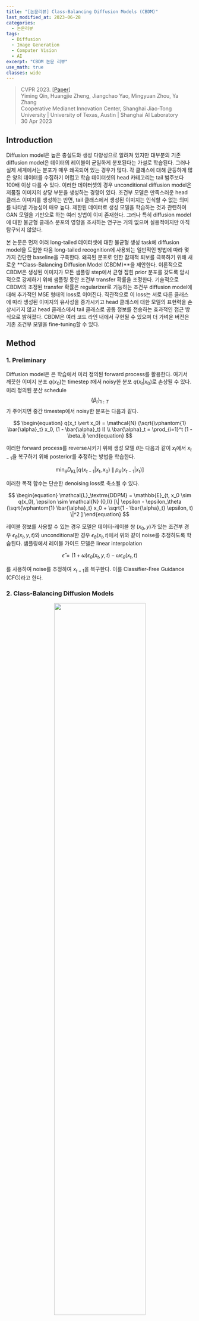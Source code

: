 ```yaml
---
title: "[논문리뷰] Class-Balancing Diffusion Models (CBDM)"
last_modified_at: 2023-06-28
categories:
  - 논문리뷰
tags:
  - Diffusion
  - Image Generation
  - Computer Vision
  - AI
excerpt: "CBDM 논문 리뷰"
use_math: true
classes: wide
---
```


> CVPR 2023. [[Paper](https://arxiv.org/abs/2305.00562)]  
> Yiming Qin, Huangjie Zheng, Jiangchao Yao, Mingyuan Zhou, Ya Zhang  
> Cooperative Medianet Innovation Center, Shanghai Jiao-Tong University | University of Texas, Austin | Shanghai AI Laboratory  
> 30 Apr 2023  

## Introduction
Diffusion model은 높은 충실도와 생성 다양성으로 알려져 있지만 대부분의 기존 diffusion model은 데이터의 레이블이 균일하게 분포된다는 가설로 학습된다. 그러나 실제 세계에서는 분포가 매우 왜곡되어 있는 경우가 많다. 각 클래스에 대해 균등하게 많은 양의 데이터를 수집하기 어렵고 학습 데이터셋의 head 카테고리는 tail 범주보다 100배 이상 다를 수 있다. 이러한 데이터셋의 경우 unconditional diffusion model은 저품질 이미지의 상당 부분을 생성하는 경향이 있다. 조건부 모델은 만족스러운 head 클래스 이미지를 생성하는 반면, tail 클래스에서 생성된 이미지는 인식할 수 없는 의미를 나타낼 가능성이 매우 높다. 제한된 데이터로 생성 모델을 학습하는 것과 관련하여 GAN 모델을 기반으로 하는 여러 방법이 이미 존재한다. 그러나 특히 diffusion model에 대한 불균형 클래스 분포의 영향을 조사하는 연구는 거의 없으며 실용적이지만 아직 탐구되지 않았다. 

본 논문은 먼저 여러 long-tailed 데이터셋에 대한 불균형 생성 task에 diffusion model을 도입한 다음 long-tailed recognition에 사용되는 일반적인 방법에 따라 몇 가지 간단한 baseline을 구축한다. 왜곡된 분포로 인한 잠재적 퇴보를 극복하기 위해 새로운 **Class-Balancing Diffusion Model (CBDM)**을 제안한다. 이론적으로 CBDM은 생성된 이미지가 모든 샘플링 step에서 균형 잡힌 prior 분포를 갖도록 암시적으로 강제하기 위해 샘플링 동안 조건부 transfer 확률을 조정한다. 기술적으로 CBDM의 조정된 transfer 확률은 regularizer로 기능하는 조건부 diffusion model에 대해 추가적인 MSE 형태의 loss로 이어진다. 직관적으로 이 loss는 서로 다른 클래스에 따라 생성된 이미지의 유사성을 증가시키고 head 클래스에 대한 모델의 표현력을 손상시키지 않고 head 클래스에서 tail 클래스로 공통 정보를 전송하는 효과적인 접근 방식으로 밝혀졌다. CBDM은 여러 코드 라인 내에서 구현될 수 있으며 더 가벼운 버전은 기존 조건부 모델을 fine-tuning할 수 있다. 

## Method
### 1. Preliminary
Diffusion model은 은 학습에서 미리 정의된 forward process를 활용한다. 여기서 깨끗한 이미지 분포 $q(x_0)$는 timestep $t$에서 noisy한 분포 $q(x_t \vert x_0)$로 손상될 수 있다. 미리 정의된 분산 schedule $$\{\beta_t\}_{1:T}$$가 주어지면 중간 timestep에서 noisy한 분포는 다음과 같다.

$$
\begin{equation}
q(x_t \vert x_0) = \mathcal{N} (\sqrt{\vphantom{1} \bar{\alpha}_t} x_0, (1 - \bar{\alpha}_t) I) \\
\bar{\alpha}_t = \prod_{i=1}^t (1 - \beta_i)
\end{equation}
$$

이러한 forward process를 reverse시키기 위해 생성 모델 $\theta$는 다음과 같이 $x_t$에서 $x_{t-1}$을 복구하기 위해 posterior를 추정하는 방법을 학습한다.

$$
\begin{equation}
\min_\theta D_\textrm{KL} [q(x_{t-1} \vert x_t, x_0) \;\|\; p_\theta (x_{t-1} \vert x_t)]
\end{equation}
$$

이러한 목적 함수는 단순한 denoising loss로 축소될 수 있다.

$$
\begin{equation}
\mathcal{L}_\textrm{DDPM} = \mathbb{E}_{t, x_0 \sim q(x_0), \epsilon \sim \mathcal{N} (0,I)} [\| \epsilon - \epsilon_\theta (\sqrt{\vphantom{1} \bar{\alpha}_t} x_0 + \sqrt{1 - \bar{\alpha}_t} \epsilon, t) \|^2 ]
\end{equation}
$$

레이블 정보를 사용할 수 있는 경우 모델은 데이터-레이블 쌍 $(x_0, y)$가 있는 조건부 경우 $\epsilon_\theta (x_t, y, t)$와 unconditional한 경우 $\epsilon_\theta (x_t, t)$에서 위와 같이 noise를 추정하도록 학습된다. 샘플링에서 레이블 가이드 모델은 linear interpolation

$$
\begin{equation}
\hat{\epsilon} = (1 + \omega) \epsilon_\theta (x_t, y, t) - \omega \epsilon_\theta (x_t, t)
\end{equation}
$$

를 사용하여 noise를 추정하여 $x_{t−1}$을 복구한다. 이를 Classifier-Free Guidance (CFG)라고 한다. 

### 2. Class-Balancing Diffusion Models
<center><img src='{{"/assets/img/cbdm/cbdm-fig2.PNG" | relative_url}}' width="70%"></center>
<br>
현재 diffusion model은 데이터 분포가 클래스에서 균일하다고 가정하므로 학습 단계에서 샘플을 동등하게 취급한다. 그러나 이러한 학습 전략은 생성 품질의 저하로 이어진다. 

$q(x, y)$가 생성 모델에 의해 예측된 결합 분포 $p_\theta (x, y)$와 일치시켜야 하는 데이터 분포라고 가정하자. 밀도 비율 

$$
\begin{equation}
r = \frac{q(x, y)}{p_\theta (x, y)} = \frac{q(x \vert y)}{p_\theta (x \vert y)} \cdot \frac{q(y)}{p_\theta (y)}
\end{equation}
$$

로부터 $q(x, y)$와 $p_\theta (x, y)$의 차이를 분석한다. 실제 레이블 분포 $q(y)$가 일반적으로 균일하다고 가정되는 prior $p_\theta (y)$와 동일할 때 밀도 비율 $r$은 조건부 모델 $p_\theta (x \vert y)$를 학습하기 위해 조건부 항으로 감소된다. 그러나 이러한 가설이 위반되면 head 클래스의 경우 $q(y) / p_\theta (y)$가 더 큰 가중치를 가져 모델이 편향되고 tail 클래스가 손상되며 그 반대의 경우도 마찬가지이다. 

<center><img src='{{"/assets/img/cbdm/cbdm-fig1.PNG" | relative_url}}' width="50%"></center>
<br>
경험적으로 위 그림에 표시된 대로 tail 클래스에서 생성이 더 저하된다. 또한 head 클래스와 비교하여 DDPM은 tail 클래스 데이터 분포를 잘 캡처할 수 없으며 샘플링 프로세스 중에 mode가 제대로 다루어지지 않는다. 결과적으로 tail 클래스의 생성은 종종 품질과 다양성이 좋지 않다.

이 문제를 해결하기 위한 가장 직관적인 접근 방식은 클래스가 균형 잡힌 재샘플링을 통해 prior 레이블 분포를 조정하는 것이다. 그러나 이러한 급격한 조정은 쉽게 부정적인 개선으로 이어진다. Diffusion model의 step-by-step 샘플링 특성은 이 분포를 보다 부드럽게 조정할 수 있는 또 다른 측면을 제공한다. 클래스 분포와 prior 분포 사이에 차이가 있을 때 조건부 transition 확률 $p_\theta (x_{t−1} \vert x_t, y)$를 통해 학습 프로세스를 보정한다.

$p_\theta^\ast (x_{t−1} \vert x_t, y)$를 $q(y) / p_\theta (y)$가 올바르게 추정된 경우의 최적으로 학습된 것이라고 하고, $p_\theta (x_{t-1} \vert x_t, y)$를 클래스 불균형 케이스에서 학습된 것이라고 하자. 이러한 두 생성 분포 간의 관계는 다음과 같은 명제로 설명할 수 있다.

<br>
<hr style='border:2px solid black'>

**Proposition 1.** 클래스 불균형 데이터셋에서 $\theta$로 parameterize된 diffusion model을 학습할 때 조건부 reverse 분포 $p_\theta (x_{t-1} \vert x_t, y)$는 조정 스키마로 다음과 같이 수정할 수 있다.

$$
\begin{equation}
p_\theta^\ast (x_{t-1} \vert x_t, y) = p_\theta (x_{t-1} \vert x_t, y) \frac{p_\theta (x_{t-1})}{p_\theta^\ast (x_{t-1})} \frac{q^\ast (x_t)}{q(x_t)}
\end{equation}
$$

<hr style='border:2px solid black'>
<br>

위의 명제는 클래스 불균형 데이터셋에서 학습할 때 diffusion model이 모든 reverse step $t$에서 분포 조정 스키마를 적용하여 여전히 실제 데이터 분포에 접근할 수 있음을 보여준다. 그러나 이 스키마를 근사화하는 것은 모든 샘플링 step에서 실현 가능하지 않으므로 CBDM은 동일한 목적 함수를 달성하기 위해 학습 loss function에 이를 통합하여 model-free 부분

$$
\begin{equation}
\frac{q^\ast (x_t)}{q(x_t)}
\end{equation}
$$

를 제거한다. $p_\theta (x_{t−1})$와 $p_\theta^\ast (x_{t−1})$을 조건부 확률 $p_\theta^\ast (x_{t−1} \vert x_{t:T}, y)$의 기대값으로 더 분해하여 이 확률을 근사화하기 위한 상한을 Proposition 2에서 제시한다. 

<br>
<hr style='border:2px solid black'>

**Proposition 2.** 조정된 loss

$$
\begin{equation}
\mathcal{L}_\textrm{DM}^\ast = \sum_{t=1}^T \mathcal{L}_{t-1}^\ast
\end{equation}
$$

의 경우 timestep $t$에서 보정할 학습 목적 함수의 상한은 다음과 같이 도출할 수 있다.

$$
\begin{aligned}
\sum_{t \ge 1} \mathcal{L}_{t-1}^\ast =\;& \sum_{t \ge 1} D_\textrm{KL} [q(x_{t-1} \vert x_t, x_0) \;\|\; p_\theta^\ast (x_{t-1} \vert x_t, y)] \\
=\;& \sum_{t \ge 1} ( \underbrace{D_\textrm{KL} [q(x_{t-1} \vert x_t, x_0) \;\|\; p_\theta (x_{t-1} \vert x_t, y)]}_{\textrm{Diffusion model loss } \mathcal{L}_\textrm{DM}} \\
&+ \underbrace{ t \mathbb{E}_{y' \sim q_{\mathcal{Y}}^\ast } [ D_\textrm{KL} [ p_\theta (x_{t-1} \vert x_t) \;\|\; p_\theta (x_{t-1} \vert x_t, y') ]] }_{\textrm{Distribution adjustment loss } \mathcal{L}_r} )
\end{aligned}
$$

<hr style='border:2px solid black'>
<br>

위 명제의 상한은 두 부분으로 간주할 수 있다. 첫 번째 항 $$\mathcal{L}_\textrm{DM}$$은 일반 DDPM loss에 해당한다. 두 번째 loss $$\mathcal{L}_r$$은 정규화 항을로 분포를 조정하는 데 사용된다. 대략적으로 말하면 $$\mathcal{L}_r$$은 모델의 출력과 임의의 타겟 클래스 간의 유사성을 높인다. 따라서 head 클래스에 대한 overfitting의 위험을 줄이고 다른 클래스에서 얻은 지식을 통해 tail 클래스에 대한 생성 다양성을 확대한다. $$q_\mathcal{Y}^\ast$$가 데이터셋보다 tail이 짧을 때, 이 loss는 또한 학습 중에 선택될 과소 표현된 tail 샘플의 확률을 증가시킨다.

### 3. Training algorithm
CBDM의 상세한 학습 알고리즘은 Algorithm 1과 같다. 

<center><img src='{{"/assets/img/cbdm/cbdm-algo1.PNG" | relative_url}}' width="50%"></center>
<br>
알고리즘에서 분포 조정 loss $$\mathcal{L}_r$$을 Monte-Carlo 샘플을 사용하여 MSE로 줄인다. 여기서 $\mathcal{Y}$는 분포 $$q_\mathcal{Y}^\ast$$를 따르는 샘플 세트이고 $y$는 이미지 레이블을 나타낸다. CFG의 경우 조건을 삭제할 고정 확률 (보통 10%)이 있다 (즉, $y$ = None).

$$
\begin{equation}
\mathcal{L}_r (x_t, y, t) = \frac{1}{| \mathcal{Y} |} \sum_{y' \in \mathcal{Y}} [t \| \epsilon_\theta (x_t, y) - \epsilon_\theta (x_t, y') \|^2 ]
\end{equation}
$$

CBDM은 모델 아키텍처를 채택하고 학습 loss $$\mathcal{L}_\textrm{DM}$$을 조정하여 임의의 기존 조건부 diffusion model에 적용시킬 수 있다. 특히 정규화 가중치 $\tau$의 선택은 밀도 비율 

$$
\begin{equation}
\frac{p_\theta (x_t)}{p_\theta^\ast (x_t)}
\end{equation}
$$

의 선명도에 영향을 미친다. 또한 샘플링 세트 $\mathcal{Y}$의 선택은 CBDM의 또 다른 중요한 관점이며, 조정하려는 대상 분포에 따라 달라진다. 일반성을 잃지 않고 두 가지 경우에 대해 논의한다. 

1. 레이블 분포를 클래스 균형 레이블 분포로 조정할 수 있다. 여기에서 레이블을 샘플링하여 $$\mathcal{Y}^\textrm{bal}$$을 구성한다. 
2. 데이터 분포가 heavily longtailed인 경우, 안정된 학습을 위해 조정된 분포를 상대적으로 클래스 불균형이 적은 분포로 타겟팅할 수도 있다.

CBDM은 여러 메커니즘에서 두 경우 모두 잘 작동할 수 있다.

또한 이 loss로 naive하게 최적화하면 모델이 조건 $y$에 관계없이 동일한 결과를 출력하여 조건부 생성 성능을 저하시키는 일부 자명한 해로 모델이 붕괴될 수 있다. 따라서 이 문제를 방지하기 위해 stop-gradient 연산을 적용한다. CBDM의 최종 loss는 다음과 같다.

$$
\begin{aligned}
\mathcal{L}_\textrm{CBDM}^{\tau, \gamma, \mathcal{Y}} (x_t, y, t, \epsilon) &= \| \epsilon_\theta (x_t, y) - \epsilon \|^2 \\
&+ \frac{\tau t}{| \mathcal{Y} |} \sum_{y' \in \mathcal{Y}} (\| \epsilon_\theta (x_t, y) - \textrm{sg} (\epsilon_\theta (x_t, y')) \|^2 \\
&\quad \qquad \qquad + \gamma \| \textrm{sg} (\epsilon_\theta (x_t, y)) - \epsilon_\theta (x_t, y') \|^2 )
\end{aligned}
$$

여기서 $\textrm{sg}(\cdot)$는 stop-gradient 연산을 나타낸다. $\tau$와 $\gamma$는 각각 정규화 항과 commitment 항의 가중치이며, 기본 설정에서 $\gamma = 1/4$로 설정된다. $\vert \mathcal{Y} \vert$은 레이블 세트의 element 수를 나타낸다.

## Experimental results
- 데이터셋: CIFAR10LT, CIFAR100LT ($imb = 0.01$)
- 구현 디테일
  - DDPM: $\beta_1 = 10^{-4}$, $\beta_T = 0.02$, $T = 1000$
  - Optimizer: Adam
  - Leraning rate: $2 \times 10^{-4}$ (warmup 5000 epochs)

### 1. Main results
다음은 다양한 데이터셋에서의 CBDM의 성능이다.

<center><img src='{{"/assets/img/cbdm/cbdm-table1.PNG" | relative_url}}' width="85%"></center>
<br>
다음은 heavily tail-distributed 클래스와 mild tail-distributed 클래스에 대한 생성 결과를 DDPM과 비교한 것이다.

<center><img src='{{"/assets/img/cbdm/cbdm-fig3.PNG" | relative_url}}' width="60%"></center>

#### Case-by-case study
다음은 클래스별 FID를 DDPM과 비교한 그래프이다.

<center><img src='{{"/assets/img/cbdm/cbdm-fig4.PNG" | relative_url}}' width="45%"></center>

#### The choice of label set $\mathcal{Y}$
다음은 다양한 정규화 샘플링 세트 $\mathcal{Y}$에 대한 성능을 비교한 표이다.

<center><img src='{{"/assets/img/cbdm/cbdm-table2.PNG" | relative_url}}' width="48%"></center>

#### Enhancement of training classifiers on long-tailed data
다음은 다양한 학습 데이터에 대한 recognition 결과이다.

<center><img src='{{"/assets/img/cbdm/cbdm-table4.PNG" | relative_url}}' width="41%"></center>

#### Comparison with other benchmarks 
다음은 CIFAR에서 long-tailed SOTA들과 비교한 표이다.

<center><img src='{{"/assets/img/cbdm/cbdm-table3.PNG" | relative_url}}' width="45%"></center>

### 3. Ablations
#### Compatibility with different backbones
다음은 CIFAR100LT 데이터셋에서 다양한 backbone을 사용할 때의 결과를 비교한 표이다.

<center><img src='{{"/assets/img/cbdm/cbdm-table5.PNG" | relative_url}}' width="45%"></center>

#### CBDM with DDIM sampling
다음은 100 DDIM step으로 샘플링한 결과이다.

<center><img src='{{"/assets/img/cbdm/cbdm-table6.PNG" | relative_url}}' width="50%"></center>

#### Effects of hyperparameters
다음은 다양한 정규화 가중치 $\tau$에 대한 이미지 품질이다.

<center><img src='{{"/assets/img/cbdm/cbdm-fig5.PNG" | relative_url}}' width="63%"></center>

#### Guidance strength $\omega$
다음은 다양한 guidance 강도 $\omega$에 대한 이미지 품질이다.

<center><img src='{{"/assets/img/cbdm/cbdm-fig6.PNG" | relative_url}}' width="63%"></center>

#### Fidelity-diversity control
다음은 guidance 강도 $\omega$와 정규화 가중치 $\tau$에 의해 이미지의 충실도와 다양성을 제어한 결과이다. 

<center><img src='{{"/assets/img/cbdm/cbdm-fig7.PNG" | relative_url}}' width="60%"></center>